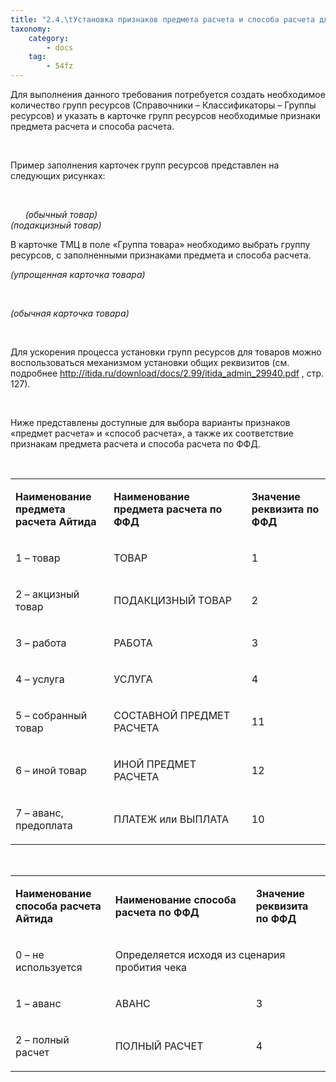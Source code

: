```yaml
---
title: "2.4.\tУстановка признаков предмета расчета и способа расчета для товаров."
taxonomy:
    category:
        - docs
    tag:
        - 54fz
---
```


<p>Для выполнения данного требования потребуется создать необходимое количество групп ресурсов (Справочники &ndash; Классификаторы &ndash; Группы ресурсов) и указать в карточке групп ресурсов необходимые признаки предмета расчета и способа расчета.</p>
<p>&nbsp;</p>
<p>Пример заполнения карточек групп ресурсов представлен на следующих рисунках:</p>
<p>&nbsp;&nbsp;&nbsp;&nbsp;&nbsp;&nbsp;&nbsp;&nbsp;&nbsp;</p>
<p><em>&nbsp;&nbsp;&nbsp;&nbsp;&nbsp; (обычный товар)&nbsp;&nbsp;&nbsp;&nbsp;&nbsp;&nbsp;&nbsp;&nbsp;&nbsp;&nbsp;&nbsp;&nbsp;&nbsp;&nbsp;&nbsp;&nbsp;&nbsp;&nbsp;&nbsp;&nbsp;&nbsp;&nbsp;&nbsp;&nbsp;&nbsp;&nbsp;&nbsp;&nbsp;&nbsp;&nbsp;&nbsp;&nbsp;&nbsp;&nbsp;&nbsp;&nbsp;&nbsp;&nbsp;&nbsp;&nbsp;&nbsp;&nbsp;&nbsp;&nbsp;&nbsp;&nbsp;&nbsp;&nbsp;&nbsp;&nbsp;&nbsp;&nbsp;&nbsp;&nbsp;&nbsp;&nbsp;&nbsp;&nbsp; &nbsp;&nbsp;&nbsp;&nbsp;&nbsp;&nbsp;&nbsp;&nbsp;&nbsp;&nbsp;&nbsp;&nbsp;&nbsp;&nbsp;&nbsp; (подакцизный товар)</em></p>
<p>В карточке ТМЦ в поле &laquo;Группа товара&raquo; необходимо выбрать группу ресурсов, с заполненными признаками предмета и способа расчета.</p>
<p><em>(упрощенная карточка товара)</em></p>
<p><em>&nbsp;</em></p>
<p><em>(обычная карточка товара)</em></p>
<p>&nbsp;</p>
<p>Для ускорения процесса установки групп ресурсов для товаров можно воспользоваться механизмом установки общих реквизитов (см. подробнее <a href="http://itida.ru/download/docs/2.99/itida_admin_29940.pdf">http://itida.ru/download/docs/2.99/itida_admin_29940.pdf</a> , стр. 127).</p>
<p>&nbsp;</p>
<p>Ниже представлены доступные для выбора варианты признаков &laquo;предмет расчета&raquo; и &laquo;способ расчета&raquo;, а также их соответствие признакам предмета расчета и способа расчета по ФФД.</p>
<p>&nbsp;</p>
<table width="599">
<tbody>
<tr>
<td width="165">
<p><strong>Наименование предмета расчета Айтида</strong></p>
</td>
<td width="293">
<p><strong>Наименование предмета расчета по ФФД</strong></p>
</td>
<td width="142">
<p><strong>Значение реквизита по ФФД</strong></p>
</td>
</tr>
<tr>
<td width="165">
<p>1 &ndash; товар</p>
</td>
<td width="293">
<p>ТОВАР</p>
</td>
<td width="142">
<p>1</p>
</td>
</tr>
<tr>
<td width="165">
<p>2 &ndash; акцизный товар</p>
</td>
<td width="293">
<p>ПОДАКЦИЗНЫЙ ТОВАР</p>
</td>
<td width="142">
<p>2</p>
</td>
</tr>
<tr>
<td width="165">
<p>3 &ndash; работа</p>
</td>
<td width="293">
<p>РАБОТА</p>
</td>
<td width="142">
<p>3</p>
</td>
</tr>
<tr>
<td width="165">
<p>4 &ndash; услуга</p>
</td>
<td width="293">
<p>УСЛУГА</p>
</td>
<td width="142">
<p>4</p>
</td>
</tr>
<tr>
<td width="165">
<p>5 &ndash; собранный товар</p>
</td>
<td width="293">
<p>СОСТАВНОЙ ПРЕДМЕТ РАСЧЕТА</p>
</td>
<td width="142">
<p>11</p>
</td>
</tr>
<tr>
<td width="165">
<p>6 &ndash; иной товар</p>
</td>
<td width="293">
<p>ИНОЙ ПРЕДМЕТ РАСЧЕТА</p>
</td>
<td width="142">
<p>12</p>
</td>
</tr>
<tr>
<td width="165">
<p>7 &ndash; аванс, предоплата</p>
</td>
<td width="293">
<p>ПЛАТЕЖ или ВЫПЛАТА</p>
</td>
<td width="142">
<p>10</p>
</td>
</tr>
</tbody>
</table>
<p>&nbsp;</p>
<table>
<tbody>
<tr>
<td width="165">
<p><strong>Наименование способа расчета Айтида</strong></p>
</td>
<td width="293">
<p><strong>Наименование способа расчета по ФФД</strong></p>
</td>
<td width="122">
<p><strong>Значение реквизита по ФФД</strong></p>
</td>
</tr>
<tr>
<td width="165">
<p>0 &ndash; не используется</p>
</td>
<td colspan="2" width="415">
<p>Определяется исходя из сценария пробития чека</p>
</td>
</tr>
<tr>
<td width="165">
<p>1 &ndash; аванс</p>
</td>
<td width="293">
<p>АВАНС</p>
</td>
<td width="122">
<p>3</p>
</td>
</tr>
<tr>
<td width="165">
<p>2 &ndash; полный расчет</p>
</td>
<td width="293">
<p>ПОЛНЫЙ РАСЧЕТ</p>
</td>
<td width="122">
<p>4</p>
</td>
</tr>
</tbody>
</table>